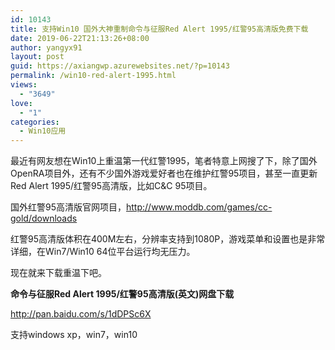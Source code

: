 ```yaml
---
id: 10143
title: 支持Win10 国外大神重制命令与征服Red Alert 1995/红警95高清版免费下载
date: 2019-06-22T21:13:26+08:00
author: yangyx91
layout: post
guid: https://axiangwp.azurewebsites.net/?p=10143
permalink: /win10-red-alert-1995.html
views:
  - "3649"
love:
  - "1"
categories:
  - Win10应用
---
```

最近有网友想在Win10上重温第一代红警1995，笔者特意上网搜了下，除了国外OpenRA项目外，还有不少国外游戏爱好者也在维护红警95项目，甚至一直更新Red Alert 1995/红警95高清版，比如C&C 95项目。

国外红警95高清版官网项目，<a href="http://www.moddb.com/games/cc-gold/downloads" target="_blank"  rel="nofollow" >http://www.moddb.com/games/cc-gold/downloads</a>

红警95高清版体积在400M左右，分辨率支持到1080P，游戏菜单和设置也是非常详细，在Win7/Win10 64位平台运行均无压力。

现在就来下载重温下吧。

**命令与征服Red Alert 1995/红警95高清版(英文)网盘下载**

<a href="http://pan.baidu.com/s/1dDPSc6X" target="_blank"  rel="nofollow" >http://pan.baidu.com/s/1dDPSc6X</a>

支持windows xp，win7，win10